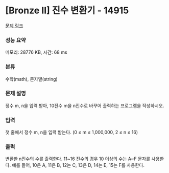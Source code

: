 # [Bronze II] 진수 변환기 - 14915 

[문제 링크](https://www.acmicpc.net/problem/14915) 

### 성능 요약

메모리: 28776 KB, 시간: 68 ms

### 분류

수학(math), 문자열(string)

### 문제 설명

<p>정수 m, n을 입력 받아, 10진수 m을 n진수로 바꾸어 출력하는 프로그램을 작성하시오.</p>

### 입력 

 <p>첫 줄에서 정수 m, n을 입력 받는다. (0 ≤ m ≤ 1,000,000, 2 ≤ n ≤ 16)</p>

### 출력 

 <p>변환한 n진수의 수를 출력한다. 11~16 진수의 경우 10 이상의 수는 A~F 문자를 사용한다. 예를 들어, 10은 A, 11은 B, 12는 C, 13은 D, 14는 E, 15는 F를 사용한다.</p>

